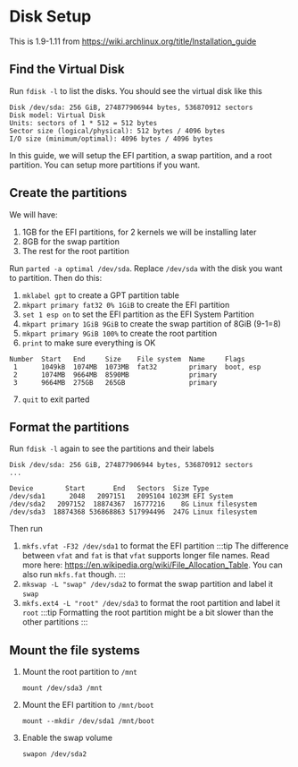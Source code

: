 # Disk Setup
This is 1.9-1.11 from https://wiki.archlinux.org/title/Installation_guide

## Find the Virtual Disk
Run `fdisk -l` to list the disks. You should see the virtual disk like this
```
Disk /dev/sda: 256 GiB, 274877906944 bytes, 536870912 sectors
Disk model: Virtual Disk
Units: sectors of 1 * 512 = 512 bytes
Sector size (logical/physical): 512 bytes / 4096 bytes
I/O size (minimum/optimal): 4096 bytes / 4096 bytes
```

In this guide, we will setup the EFI partition, a swap partition, and a root partition. You can setup more partitions if you want.

## Create the partitions
We will have:
1. 1GB for the EFI partitions, for 2 kernels we will be installing later
2. 8GB for the swap partition
3. The rest for the root partition

Run `parted -a optimal /dev/sda`. Replace `/dev/sda` with the disk you want to partition. Then do this:
1. `mklabel gpt` to create a GPT partition table
2. `mkpart primary fat32 0% 1GiB` to create the EFI partition
3. `set 1 esp on` to set the EFI partition as the EFI System Partition
4. `mkpart primary 1GiB 9GiB` to create the swap partition of 8GiB (9-1=8)
5. `mkpart primary 9GiB 100%` to create the root partition
6. `print` to make sure everything is OK
```
Number  Start   End     Size    File system  Name     Flags
 1      1049kB  1074MB  1073MB  fat32        primary  boot, esp
 2      1074MB  9664MB  8590MB               primary
 3      9664MB  275GB   265GB                primary
```
7. `quit` to exit parted

## Format the partitions
Run `fdisk -l` again to see the partitions and their labels
```
Disk /dev/sda: 256 GiB, 274877906944 bytes, 536870912 sectors
...

Device        Start       End   Sectors  Size Type
/dev/sda1      2048   2097151   2095104 1023M EFI System
/dev/sda2   2097152  18874367  16777216    8G Linux filesystem
/dev/sda3  18874368 536868863 517994496  247G Linux filesystem
```

Then run
1. `mkfs.vfat -F32 /dev/sda1` to format the EFI partition
:::tip
The difference between `vfat` and `fat` is that `vfat` supports longer file names. Read more here: https://en.wikipedia.org/wiki/File_Allocation_Table. You can also run `mkfs.fat` though.
:::
2. `mkswap -L "swap" /dev/sda2` to format the swap partition and label it `swap`
3. `mkfs.ext4 -L "root" /dev/sda3` to format the root partition and label it `root`
:::tip
Formatting the root partition might be a bit slower than the other partitions
:::

## Mount the file systems
1. Mount the root partition to `/mnt`
    ```
    mount /dev/sda3 /mnt
    ```
2. Mount the EFI partition to `/mnt/boot`
    ```
    mount --mkdir /dev/sda1 /mnt/boot
    ```
3. Enable the swap volume
    ```
    swapon /dev/sda2
    ```